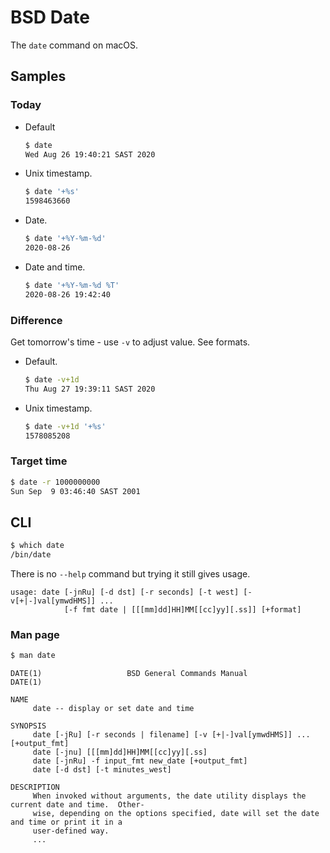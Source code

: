 # BSD Date

The `date` command on macOS.


## Samples

### Today

- Default
    ```sh
    $ date
    Wed Aug 26 19:40:21 SAST 2020
    ```
- Unix timestamp.
    ```sh
    $ date '+%s'
    1598463660
    ```
- Date.
    ```sh
    $ date '+%Y-%m-%d'
    2020-08-26
    ```
- Date and time.
    ```sh
    $ date '+%Y-%m-%d %T'
    2020-08-26 19:42:40
    ```

### Difference

Get tomorrow's time - use `-v` to adjust value. See formats.

- Default.
    ```sh
    $ date -v+1d
    Thu Aug 27 19:39:11 SAST 2020
    ```
- Unix timestamp.
    ```sh
    $ date -v+1d '+%s'
    1578085208
    ```

### Target time

```sh
$ date -r 1000000000
Sun Sep  9 03:46:40 SAST 2001
```


## CLI

```sh
$ which date
/bin/date
```

There is no `--help` command but trying it still gives usage.

```
usage: date [-jnRu] [-d dst] [-r seconds] [-t west] [-v[+|-]val[ymwdHMS]] ...
            [-f fmt date | [[[mm]dd]HH]MM[[cc]yy][.ss]] [+format]
```

### Man page

```sh
$ man date
```
```
DATE(1)                   BSD General Commands Manual                  DATE(1)

NAME
     date -- display or set date and time

SYNOPSIS
     date [-jRu] [-r seconds | filename] [-v [+|-]val[ymwdHMS]] ... [+output_fmt]
     date [-jnu] [[[mm]dd]HH]MM[[cc]yy][.ss]
     date [-jnRu] -f input_fmt new_date [+output_fmt]
     date [-d dst] [-t minutes_west]

DESCRIPTION
     When invoked without arguments, the date utility displays the current date and time.  Other-
     wise, depending on the options specified, date will set the date and time or print it in a
     user-defined way.
     ...
```

